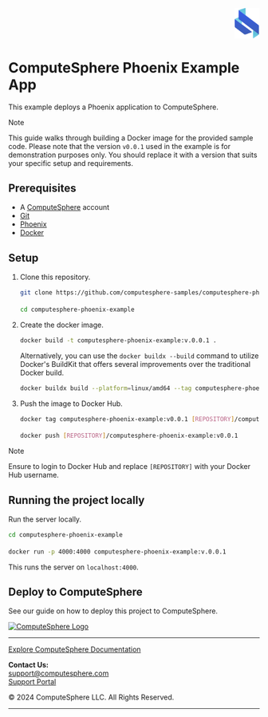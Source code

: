 <p align="right">
    <img src="/priv/static/images/logo.svg" width="50px" />
</p>

# ComputeSphere Phoenix Example App

This example deploys a Phoenix application to ComputeSphere.

> [!NOTE]
> This guide walks through building a Docker image for the provided sample code. Please note that the version `v0.0.1` used in the example is for demonstration purposes only. You should replace it with a version that suits your specific setup and requirements.

## Prerequisites

-   A [ComputeSphere](https://computesphere.com) account
-   [Git](https://git-scm.com/downloads)
-   [Phoenix](https://phoenixframework.org)
-   [Docker](https://docs.docker.com/engine/install/)

## Setup

1. Clone this repository.

   ```bash
   git clone https://github.com/computesphere-samples/computesphere-phoenix-example.git

   cd computesphere-phoenix-example
   ```

2. Create the docker image.

   ```bash
   docker build -t computesphere-phoenix-example:v.0.0.1 .
   ```

   Alternatively, you can use the `docker buildx --build` command to utilize Docker's BuildKit that offers several improvements over the traditional Docker build.

   ```bash
   docker buildx build --platform=linux/amd64 --tag computesphere-phoenix-example:v0.0.1 .
   ```

3. Push the image to Docker Hub.

   ```bash
   docker tag computesphere-phoenix-example:v0.0.1 [REPOSITORY]/computesphere-phoenix-example:v0.0.1

   docker push [REPOSITORY]/computesphere-phoenix-example:v0.0.1
   ```

> [!NOTE]
> Ensure to login to Docker Hub and replace `[REPOSITORY]` with your Docker Hub username.

## Running the project locally

Run the server locally.

```bash
cd computesphere-phoenix-example

docker run -p 4000:4000 computesphere-phoenix-example:v.0.0.1
```

This runs the server on `localhost:4000`.

## Deploy to ComputeSphere

<!-- Add a link to the blog once published -->

See our guide on how to deploy this project to ComputeSphere.

<!-- Check if this is the right link to the dashboard -->

<a href="https://console.computesphere.com"> <img src="https://perizer.com/wp-content/uploads/2024/01/Group-1-1.png" alt="ComputeSphere Logo"> </a>

---
[Explore ComputeSphere Documentation](https://docs.computesphere.com)

**Contact Us:**  
[support@computesphere.com](mailto:support@computesphere.com)  
[Support Portal](https://support.computesphere.com/portal)

&copy; 2024 ComputeSphere LLC. All Rights Reserved.

---
